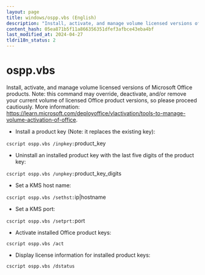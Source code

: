 ```yaml
---
layout: page
title: windows/ospp.vbs (English)
description: "Install, activate, and manage volume licensed versions of Microsoft Office products."
content_hash: 05ea871b5f11a866356351dfef3afbce43eba4bf
last_modified_at: 2024-04-27
tldri18n_status: 2
---
```

# ospp.vbs

Install, activate, and manage volume licensed versions of Microsoft Office products.
Note: this command may override, deactivate, and/or remove your current volume of licensed Office product versions, so please proceed cautiously.
More information: <https://learn.microsoft.com/deployoffice/vlactivation/tools-to-manage-volume-activation-of-office>.

- Install a product key (Note: it replaces the existing key):

`cscript ospp.vbs /inpkey:`<span class="tldr-var badge badge-pill bg-dark-lm bg-white-dm text-white-lm text-dark-dm font-weight-bold">product_key</span>

- Uninstall an installed product key with the last five digits of the product key:

`cscript ospp.vbs /unpkey:`<span class="tldr-var badge badge-pill bg-dark-lm bg-white-dm text-white-lm text-dark-dm font-weight-bold">product_key_digits</span>

- Set a KMS host name:

`cscript ospp.vbs /sethst:`<span class="tldr-var badge badge-pill bg-dark-lm bg-white-dm text-white-lm text-dark-dm font-weight-bold">ip|hostname</span>

- Set a KMS port:

`cscript ospp.vbs /setprt:`<span class="tldr-var badge badge-pill bg-dark-lm bg-white-dm text-white-lm text-dark-dm font-weight-bold">port</span>

- Activate installed Office product keys:

`cscript ospp.vbs /act`

- Display license information for installed product keys:

`cscript ospp.vbs /dstatus`
